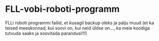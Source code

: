 # FLL-vobi-roboti-programm
FLLi roboti programmi failid, et kusagil backup oleks ja palju muud (et ka teised meeskonnad, kui soovi on, kui neid üldse on..., ka meie koodiga tutvuda saaks ja soovitada parandusi!!!)
